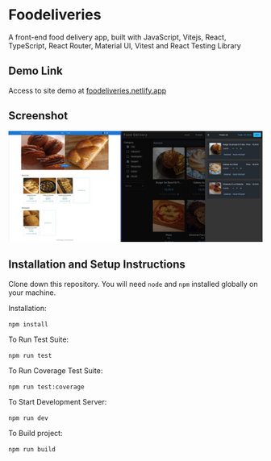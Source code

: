 # Foodeliveries

A front-end food delivery app, built with JavaScript, Vitejs, React, TypeScript, React Router, Material UI, Vitest and React Testing Library

## Demo Link

Access to site demo at [foodeliveries.netlify.app](https://foodeliveries.netlify.app/)

## Screenshot

![home and cart page](./screenshots/home_and_cart_pages.jpg)

## Installation and Setup Instructions

Clone down this repository. You will need `node` and `npm` installed globally on your machine.

Installation:

`npm install`

To Run Test Suite:

`npm run test`

To Run Coverage Test Suite:

`npm run test:coverage`

To Start Development Server:

`npm run dev`

To Build project:

`npm run build`
